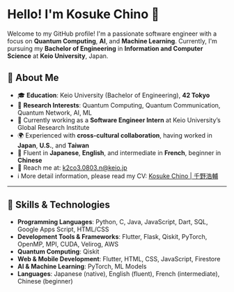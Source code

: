 # Hello! I'm **Kosuke Chino** 👋

Welcome to my GitHub profile! I'm a passionate software engineer with a focus on **Quantum Computing**, **AI**, and **Machine Learning**. Currently, I'm pursuing my **Bachelor of Engineering** in **Information and Computer Science** at **Keio University**, Japan.

## 🚀 About Me
- 🎓 **Education**: Keio University (Bachelor of Engineering), **42 Tokyo**
- 🏫 **Research Interests**: Quantum Computing, Quantum Communication, Quantum Network, AI, ML
- 🌱 Currently working as a **Software Engineer Intern** at Keio University’s Global Research Institute
- 🌍 Experienced with **cross-cultural collaboration**, having worked in **Japan**, **U.S.**, and **Taiwan**
- 💬 Fluent in **Japanese**, **English**, and intermediate in **French**, beginner in **Chinese**
- 📧 Reach me at: [k2co3.0803.n@keio.jp](mailto:k2co3.0803.n@keio.jp)
- ℹ️ More detail information, please read my CV: [Kosuke Chino | 千野浩輔](https://drive.google.com/file/d/1sZaSUTcaPhDX1CK34AIS0pJdKPHUQWUB/view)

---

## 🌟 Skills & Technologies
- **Programming Languages**: Python, C, Java, JavaScript, Dart, SQL, Google Apps Script, HTML/CSS
- **Development Tools & Frameworks**: Flutter, Flask, Qiskit, PyTorch, OpenMP, MPI, CUDA, Velirog, AWS
- **Quantum Computing**: Qiskit
- **Web & Mobile Development**: Flutter, HTML, CSS, JavaScript, Firestore
- **AI & Machine Learning**: PyTorch, ML Models
- **Languages**: Japanese (native), English (fluent), French (intermediate), Chinese (beginner)
